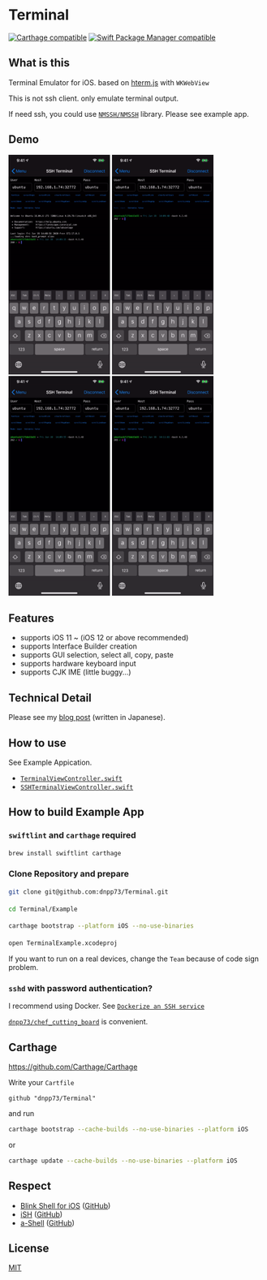 Terminal
===========

[![Carthage compatible](https://img.shields.io/badge/Carthage-compatible-4BC51D.svg?style=flat-square)](https://github.com/Carthage/Carthage)
[![Swift Package Manager compatible](https://img.shields.io/badge/Swift%20Package%20Manager-compatible-4BC51D.svg?style=flat-square)](https://github.com/apple/swift-package-manager)


## What is this

Terminal Emulator for iOS. based on [hterm.js](https://hterm.org) with `WKWebView`

This is not ssh client. only emulate terminal output.

If need ssh, you could use [`NMSSH/NMSSH`](https://github.com/NMSSH/NMSSH) library. Please see example app.


## Demo

<img src="/gif/nyancat.gif" alt="nyancat" width="200"> <img src="/gif/sl.gif" alt="sl" width="200"> <img src="/gif/cmatrix.gif" alt="cmatrix" width="200"> <img src="/gif/vim.gif" alt="vim" width="200">


## Features

- supports iOS 11 ~ (iOS 12 or above recommended)
- supports Interface Builder creation
- supports GUI selection, select all, copy, paste
- supports hardware keyboard input
- supports CJK IME (little buggy...)


## Technical Detail

Please see my [blog post](https://blog.dnpp.org/ios_terminal_emulator) (written in Japanese).


## How to use

See Example Appication.

- [`TerminalViewController.swift`](/Example/TerminalExample/ViewController/TerminalViewController.swift)
- [`SSHTerminalViewController.swift`](/Example/TerminalExample/ViewController/SSHTerminalViewController.swift)


## How to build Example App

### `swiftlint` and `carthage` required

```sh
brew install swiftlint carthage
```

### Clone Repository and prepare

```sh
git clone git@github.com:dnpp73/Terminal.git

cd Terminal/Example

carthage bootstrap --platform iOS --no-use-binaries

open TerminalExample.xcodeproj
```

If you want to run on a real devices, change the `Team` because of code sign problem.


### `sshd` with password authentication?

I recommend using Docker. See [`Dockerize an SSH service`](https://docs.docker.com/engine/examples/running_ssh_service/)

[`dnpp73/chef_cutting_board`](https://github.com/dnpp73/chef_cutting_board) is convenient.


## Carthage

https://github.com/Carthage/Carthage

Write your `Cartfile`

```
github "dnpp73/Terminal"
```

and run

```sh
carthage bootstrap --cache-builds --no-use-binaries --platform iOS
```

or

```sh
carthage update --cache-builds --no-use-binaries --platform iOS
```


## Respect

- [Blink Shell for iOS](https://blink.sh) ([GitHub](https://github.com/blinksh/blink))
- [iSH](https://ish.app) ([GitHub](https://github.com/ish-app/ish))
- [a-Shell](https://holzschu.github.io/a-Shell_iOS/) ([GitHub](https://github.com/holzschu/a-shell))


## License

[MIT](/LICENSE)
